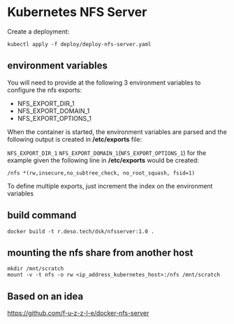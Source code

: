 # Kubernetes NFS Server

Create a deployment:

```
kubectl apply -f deploy/deploy-nfs-server.yaml
```

## environment variables
You will need to provide at the following 3 environment variables to configure the nfs exports:
* NFS_EXPORT_DIR_1
* NFS_EXPORT_DOMAIN_1
* NFS_EXPORT_OPTIONS_1

When the container is started, the environment variables are parsed and the following output is created in **/etc/exports** file:

`NFS_EXPORT_DIR_1` `NFS_EXPORT_DOMAIN_1`(`NFS_EXPORT_OPTIONS_1`)
for the example given the following line in **/etc/exports** would be created:

```
/nfs *(rw,insecure,no_subtree_check, no_root_squash, fsid=1)
```

To define multiple exports, just increment the index on the environment variables

## build command

```
docker build -t r.deso.tech/dsk/nfsserver:1.0 .
```

## mounting the nfs share from another host

```
mkdir /mnt/scratch
mount -v -t nfs -o rw <ip_address_kubernetes_host>:/nfs /mnt/scratch
```

## Based on an idea

https://github.com/f-u-z-z-l-e/docker-nfs-server
